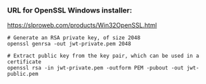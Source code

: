 ### URL for OpenSSL Windows installer: 
https://slproweb.com/products/Win32OpenSSL.html

```shell
# Generate an RSA private key, of size 2048
openssl genrsa -out jwt-private.pem 2048
```

```shell
# Extract public key from the key pair, which can be used in a certificate
openssl rsa -in jwt-private.pem -outform PEM -pubout -out jwt-public.pem
```